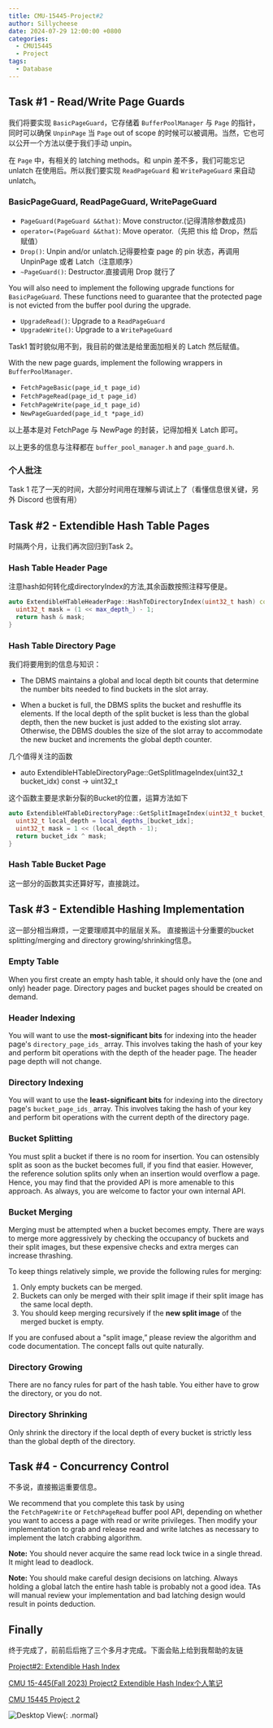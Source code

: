 ```yaml
---
title: CMU-15445-Project#2
author: Sillycheese
date: 2024-07-29 12:00:00 +0800
categories:
  - CMU15445
  - Project
tags:
  - Database
---
```


## Task #1 - Read/Write Page Guards

我们将要实现 `BasicPageGuard`，它存储着 `BufferPoolManager` 与 `Page` 的指针，同时可以确保 `UnpinPage` 当 `Page` out of scope 的时候可以被调用。当然，它也可以公开一个方法以便于我们手动 unpin。

在 `Page` 中，有相关的 latching methods。和 unpin 差不多，我们可能忘记 unlatch 在使用后。所以我们要实现 `ReadPageGuard` 和 `WritePageGuard` 来自动 unlatch。

### BasicPageGuard, ReadPageGuard, WritePageGuard

- `PageGuard(PageGuard &&that)`: Move constructor.(记得清除参数成员)
- `operator=(PageGuard &&that)`: Move operator.（先把 this 给 Drop，然后赋值）
- `Drop()`: Unpin and/or unlatch.记得要检查 page 的 pin 状态，再调用 UnpinPage 或者 Latch（注意顺序）
- `~PageGuard()`: Destructor.直接调用 Drop 就行了

You will also need to implement the following upgrade functions for `BasicPageGuard`. These functions need to guarantee that the protected page is not evicted from the buffer pool during the upgrade.

- `UpgradeRead()`: Upgrade to a `ReadPageGuard`
- `UpgradeWrite()`: Upgrade to a `WritePageGuard`

Task1 暂时貌似用不到，我目前的做法是给里面加相关的 Latch 然后赋值。

With the new page guards, implement the following wrappers in `BufferPoolManager`.

- `FetchPageBasic(page_id_t page_id)`
- `FetchPageRead(page_id_t page_id)`
- `FetchPageWrite(page_id_t page_id)`
- `NewPageGuarded(page_id_t *page_id)`

以上基本是对 FetchPage 与 NewPage 的封装，记得加相关 Latch 即可。

以上更多的信息与注释都在 `buffer_pool_manager.h` and `page_guard.h`.

### 个人批注

Task 1 花了一天的时间，大部分时间用在理解与调试上了（看懂信息很关键，另外 Discord 也很有用）

## Task #2 - Extendible Hash Table Pages

时隔两个月，让我们再次回归到Task 2。

###  Hash Table Header Page

注意hash如何转化成directoryIndex的方法,其余函数按照注释写便是。

```cpp
auto ExtendibleHTableHeaderPage::HashToDirectoryIndex(uint32_t hash) const -> uint32_t {  
  uint32_t mask = (1 << max_depth_) - 1;  
  return hash & mask;  
}
```

### Hash Table Directory Page

我们将要用到的信息与知识：
- The DBMS maintains a global and local depth bit counts that determine the number bits needed to find buckets in the slot array. 

- When a bucket is full, the DBMS splits the bucket and reshuffle its elements. If the local depth of the split bucket is less than the global depth, then the new bucket is just added to the existing slot array. Otherwise, the DBMS doubles the size of the slot array to accommodate the new bucket and increments the global depth counter.

几个值得关注的函数

- auto ExtendibleHTableDirectoryPage::GetSplitImageIndex(uint32_t bucket_idx) const -> uint32_t

这个函数主要是求新分裂的Bucket的位置，运算方法如下

```cpp
auto ExtendibleHTableDirectoryPage::GetSplitImageIndex(uint32_t bucket_idx) const -> uint32_t {  
  uint32_t local_depth = local_depths_[bucket_idx];  
  uint32_t mask = 1 << (local_depth - 1);  
  return bucket_idx ^ mask;  
}
```

### Hash Table Bucket Page

这一部分的函数其实还算好写，直接跳过。

## Task #3 - Extendible Hashing Implementation

这一部分相当麻烦，一定要理顺其中的层层关系。
直接搬运十分重要的bucket splitting/merging and directory growing/shrinking信息。

### Empty Table

When you first create an empty hash table, it should only have the (one and only) header page. Directory pages and bucket pages should be created on demand.

### Header Indexing

You will want to use the **most-significant bits** for indexing into the header page's `directory_page_ids_` array. This involves taking the hash of your key and perform bit operations with the depth of the header page. The header page depth will not change.

### Directory Indexing

You will want to use the **least-significant bits** for indexing into the directory page's `bucket_page_ids_` array. This involves taking the hash of your key and perform bit operations with the current depth of the directory page.

### Bucket Splitting

You must split a bucket if there is no room for insertion. You can ostensibly split as soon as the bucket becomes full, if you find that easier. However, the reference solution splits only when an insertion would overflow a page. Hence, you may find that the provided API is more amenable to this approach. As always, you are welcome to factor your own internal API.

### Bucket Merging

Merging must be attempted when a bucket becomes empty. There are ways to merge more aggressively by checking the occupancy of buckets and their split images, but these expensive checks and extra merges can increase thrashing.

To keep things relatively simple, we provide the following rules for merging:

1. Only empty buckets can be merged.
2. Buckets can only be merged with their split image if their split image has the same local depth.
3. You should keep merging recursively if the **new split image** of the merged bucket is empty.

If you are confused about a "split image,” please review the algorithm and code documentation. The concept falls out quite naturally.

### Directory Growing

There are no fancy rules for part of the hash table. You either have to grow the directory, or you do not.

### Directory Shrinking

Only shrink the directory if the local depth of every bucket is strictly less than the global depth of the directory.

## Task #4 - Concurrency Control

不多说，直接搬运重要信息。

We recommend that you complete this task by using the `FetchPageWrite` or `FetchPageRead` buffer pool API, depending on whether you want to access a page with read or write privileges. Then modify your implementation to grab and release read and write latches as necessary to implement the latch crabbing algorithm.

**Note:** You should never acquire the same read lock twice in a single thread. It might lead to deadlock.

**Note:** You should make careful design decisions on latching. Always holding a global latch the entire hash table is probably not a good idea. TAs will manual review your implementation and bad latching design would result in points deduction.

## Finally

终于完成了，前前后后拖了三个多月才完成。下面会贴上给到我帮助的友链

[Project#2: Extendible Hash Index](https://zihao256.github.io/p/517dd8ea.html)

[CMU 15-445(Fall 2023) Project2 Extendible Hash Index个人笔记](https://www.cnblogs.com/fenfeng9/p/18003336)

[CMU 15445 Project 2](https://4ever-xxxl.github.io/cmu-15445-project-2/)

![Desktop View](/img/15445proj2.png){: .normal}


